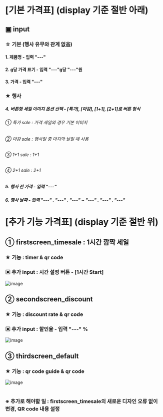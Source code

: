# [기본 가격표] (display 기준 절반 아래)
## ▣ input
### ☆ 기본 (행사 유무와 관계 없음)
#### 1. 제품명 - 입력 "---"
#### 2. g당 가격 표기 - 입력 "---"g당 "---"원
#### 3. 가격 - 입력 "---"
### ★ 행사 
##### 4. 버튼형 세일 이미지 옵션 선택 - [특가], [마감], [1+1], [2+1]로 버튼 형식
###### ① 특가 sale : 가격 세일의 경우 기본 이미지
###### ② 마감 sale : 행사일 중 마지막 날일 때 사용
###### ③ 1+1 sale : 1+1
###### ④ 2+1 sale : 2+1
##### 5. 행사 전 가격 - 입력 "---"
##### 6. 행사 날짜 - 입력 "---" . "---" . "---" ~ "---" . "---" . "---"
#
# [추가 기능 가격표] (display 기준 절반 위)
## ① firstscreen_timesale : 1시간 깜짝 세일
### ★ 기능 : timer & qr code
### ▣ 추가 input : 시간 설정 버튼 - [1시간 Start]
![image](https://user-images.githubusercontent.com/53041002/64011932-9857e080-cb57-11e9-86ce-1752ee16234f.png)
##
## ② secondscreen_discount
### ★ 기능 : discount rate & qr code
### ▣ 추가 input : 할인율 - 입력 "---" %
![image](https://user-images.githubusercontent.com/53041002/64013695-5f216f80-cb5b-11e9-820b-88257c7826c1.png)
##
## ③ thirdscreen_default
### ★ 기능 : qr code guide & qr code
![image](https://user-images.githubusercontent.com/53041002/64013817-9f80ed80-cb5b-11e9-89b8-be1b41933569.png)
#
### ※ 추가로 해야할 일 : firstscreen_timesale의 새로운 디자인 오류 없이 변경, QR code 내용 설정
